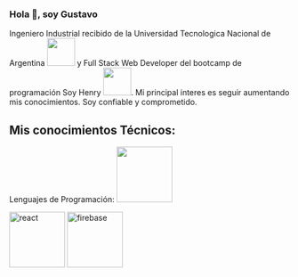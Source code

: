 ### Hola 👋, soy Gustavo
Ingeniero Industrial recibido de la Universidad Tecnologica Nacional de Argentina <img width="50" height="50" src="https://upload.wikimedia.org/wikipedia/commons/6/67/UTN_logo.jpg"> y Full Stack Web Developer del bootcamp de programación Soy Henry <img width="50" height="50" src="https://encrypted-tbn0.gstatic.com/images?q=tbn:ANd9GcQjlnjnxlQufHJqu555uq7HkcA35Z9sNDN5HMN7CZTyIQ&s">. Mi principal interes es seguir aumentando mis conocimientos. Soy confiable y comprometido.

## Mis conocimientos Técnicos:

Lenguajes de Programación:
                          <img width="100" height="100" src="https://encrypted-tbn0.gstatic.com/images?q=tbn:ANd9GcTF1LqIxTFFyjN54tij52-JTQKNBe51Z75HGDZU_bmk_Q&s">

<img widht="100" height="100"  alt= "react" src="https://sigdeletras.com/images/blog/202004_react_leaflet/react.png">

<img width="100" height="100" alt="firebase" src="https://keytotech.com/wp-content/uploads/2019/05/firebase.png">
<!--
**gustavogia/gustavogia** is a ✨ _special_ ✨ repository because its `README.md` (this file) appears on your GitHub profile.


Here are some ideas to get you started:

- 🔭 I’m currently working on ...
- 🌱 I’m currently learning ...
- 👯 I’m looking to collaborate on ...
- 🤔 I’m looking for help with ...
- 💬 Ask me about ...
- 📫 How to reach me: ...
- 😄 Pronouns: ...
- ⚡ Fun fact: ...
-->
